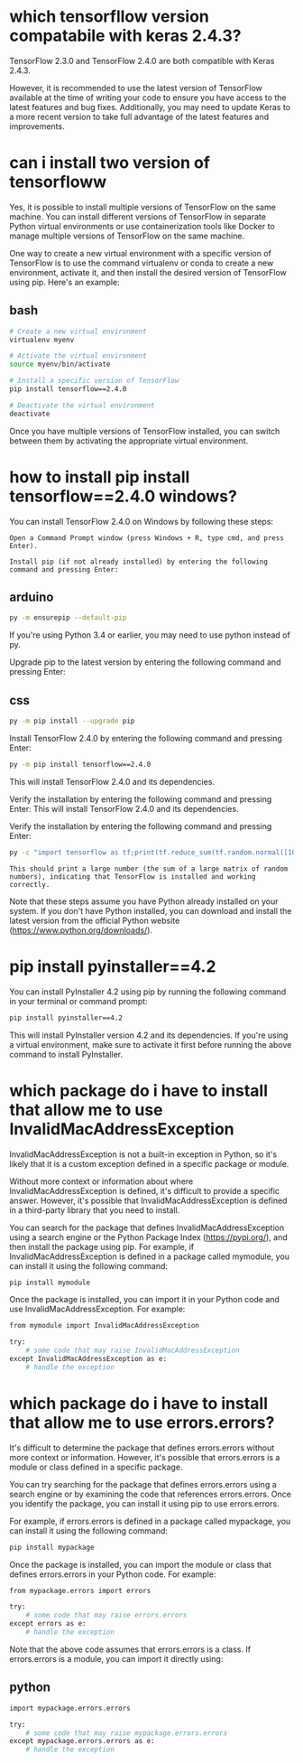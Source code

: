 # which tensorfllow version compatabile with keras 2.4.3?

TensorFlow 2.3.0 and TensorFlow 2.4.0 are both compatible with Keras 2.4.3.

However, it is recommended to use the latest version of TensorFlow available at the time of writing your code to ensure you have access to the latest features and bug fixes. Additionally, you may need to update Keras to a more recent version to take full advantage of the latest features and improvements.

# can i install two version of tensorfloww

Yes, it is possible to install multiple versions of TensorFlow on the same machine. You can install different versions of TensorFlow in separate Python virtual environments or use containerization tools like Docker to manage multiple versions of TensorFlow on the same machine.

One way to create a new virtual environment with a specific version of TensorFlow is to use the command virtualenv or conda to create a new environment, activate it, and then install the desired version of TensorFlow using pip. Here's an example:

## bash
```sh
# Create a new virtual environment
virtualenv myenv

# Activate the virtual environment
source myenv/bin/activate

# Install a specific version of TensorFlow
pip install tensorflow==2.4.0

# Deactivate the virtual environment
deactivate

```
Once you have multiple versions of TensorFlow installed, you can switch between them by activating the appropriate virtual environment.

# how to install pip install tensorflow==2.4.0 windows?
You can install TensorFlow 2.4.0 on Windows by following these steps:

    Open a Command Prompt window (press Windows + R, type cmd, and press Enter).

    Install pip (if not already installed) by entering the following command and pressing Enter:

## arduino
```sh
py -m ensurepip --default-pip
```
If you're using Python 3.4 or earlier, you may need to use python instead of py.

Upgrade pip to the latest version by entering the following command and pressing Enter:
## css
```sh
py -m pip install --upgrade pip
```
Install TensorFlow 2.4.0 by entering the following command and pressing Enter:

```sh
py -m pip install tensorflow==2.4.0
```
This will install TensorFlow 2.4.0 and its dependencies.

Verify the installation by entering the following command and pressing Enter:
This will install TensorFlow 2.4.0 and its dependencies.

Verify the installation by entering the following command and pressing Enter:

```sh
py -c "import tensorflow as tf;print(tf.reduce_sum(tf.random.normal([1000, 1000])))"
```
    This should print a large number (the sum of a large matrix of random numbers), indicating that TensorFlow is installed and working correctly.

Note that these steps assume you have Python already installed on your system. If you don't have Python installed, you can download and install the latest version from the official Python website (https://www.python.org/downloads/).

# pip install pyinstaller==4.2

You can install PyInstaller 4.2 using pip by running the following command in your terminal or command prompt:
```sh
pip install pyinstaller==4.2
```
This will install PyInstaller version 4.2 and its dependencies. If you're using a virtual environment, make sure to activate it first before running the above command to install PyInstaller.
# which package do i have to install that allow me to use InvalidMacAddressException
InvalidMacAddressException is not a built-in exception in Python, so it's likely that it is a custom exception defined in a specific package or module.

Without more context or information about where InvalidMacAddressException is defined, it's difficult to provide a specific answer. However, it's possible that InvalidMacAddressException is defined in a third-party library that you need to install.

You can search for the package that defines InvalidMacAddressException using a search engine or the Python Package Index (https://pypi.org/), and then install the package using pip. For example, if InvalidMacAddressException is defined in a package called mymodule, you can install it using the following command:

```sh
pip install mymodule

```
Once the package is installed, you can import it in your Python code and use InvalidMacAddressException. For example:

```sh
from mymodule import InvalidMacAddressException

try:
    # some code that may raise InvalidMacAddressException
except InvalidMacAddressException as e:
    # handle the exception
```
# which package do i have to install that allow me to use errors.errors?
It's difficult to determine the package that defines errors.errors without more context or information. However, it's possible that errors.errors is a module or class defined in a specific package.

You can try searching for the package that defines errors.errors using a search engine or by examining the code that references errors.errors. Once you identify the package, you can install it using pip to use errors.errors.

For example, if errors.errors is defined in a package called mypackage, you can install it using the following command:
```sh
pip install mypackage
```
Once the package is installed, you can import the module or class that defines errors.errors in your Python code. For example:

```sh
from mypackage.errors import errors

try:
    # some code that may raise errors.errors
except errors as e:
    # handle the exception
```
Note that the above code assumes that errors.errors is a class. If errors.errors is a module, you can import it directly using:
## python
```sh
import mypackage.errors.errors

try:
    # some code that may raise mypackage.errors.errors
except mypackage.errors.errors as e:
    # handle the exception
```
